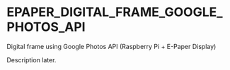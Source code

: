 # EPAPER_DIGITAL_FRAME_GOOGLE_PHOTOS_API
Digital frame using Google Photos API (Raspberry Pi + E-Paper Display)

Description later.
